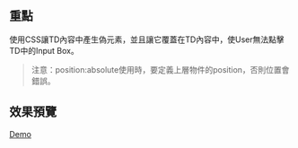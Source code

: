 ## 重點 ##

使用CSS讓TD內容中產生偽元素，並且讓它覆蓋在TD內容中，使User無法點擊TD中的Input Box。

> 注意：position:absolute使用時，要定義上層物件的position，否則位置會錯誤。

## 效果預覽 ##

<a href="https://htmlpreview.github.io/?https://github.com/LezardYeh/Front-end/blob/master/css/Cell-Disabled/index.html" target="_blank">Demo</a>